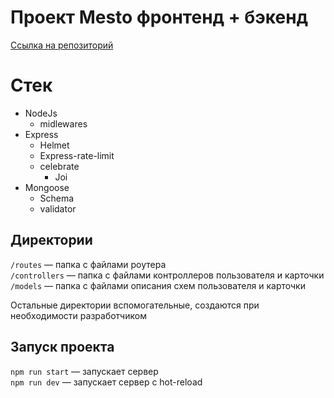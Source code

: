 # Проект Mesto фронтенд + бэкенд
[Ссылка на репозиторий](https://github.com/ri-yarm/movies-explorer-api)

# Стек
  * NodeJs
    * midlewares
  * Express
    * Helmet
    * Express-rate-limit
    * celebrate
      * Joi
  * Mongoose
    * Schema
    * validator


## Директории

`/routes` — папка с файлами роутера  
`/controllers` — папка с файлами контроллеров пользователя и карточки   
`/models` — папка с файлами описания схем пользователя и карточки  
  
Остальные директории вспомогательные, создаются при необходимости разработчиком

## Запуск проекта

`npm run start` — запускает сервер   
`npm run dev` — запускает сервер с hot-reload
